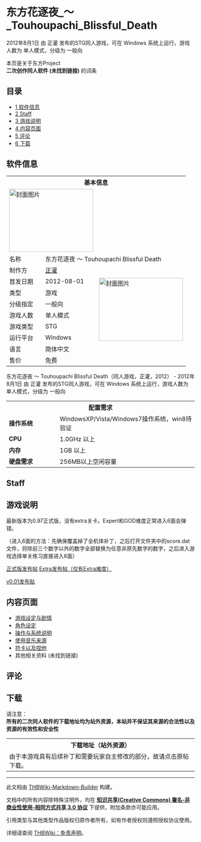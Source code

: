 # 东方花逐夜_～_Touhoupachi_Blissful_Death

<!-- source html: G:\repos\THBWiki-Markdown-Builder\THBWikiMarkdown\Temp\main\b\bc\ns0%3A%E4%B8%9C%E6%96%B9%E8%8A%B1%E9%80%90%E5%A4%9C_%EF%BD%9E_Touhoupachi_Blissful_Death.html -->

2012年8月1日 由 正灌  发布的STG同人游戏，可在 Windows 系统上运行，游戏人数为 单人模式，分级为 一般向

本页是关于东方Project  
 **二次创作同人软件 (未找到链接)** 的词条

## 目录

- [1 软件信息](#软件信息)
- [2 Staff](#Staff)
- [3 游戏说明](#游戏说明)
- [4 内容页面](#内容页面)
- [5 评论](#评论)
- [6 下载](#下载)





## 软件信息

<table><tbody><tr><th colspan="3">基本信息</th></tr><tr><td class="cover-artwork-mobile" colspan="2"><a href="./文件-东方花逐夜_～_Touhoupachi_Blissful_Death封面.jpg.md" class="image" title="封面图片"><img alt="封面图片" src="https://upload.thwiki.cc/thumb/1/1f/%E4%B8%9C%E6%96%B9%E8%8A%B1%E9%80%90%E5%A4%9C_%EF%BD%9E_Touhoupachi_Blissful_Death%E5%B0%81%E9%9D%A2.jpg/224px-%E4%B8%9C%E6%96%B9%E8%8A%B1%E9%80%90%E5%A4%9C_%EF%BD%9E_Touhoupachi_Blissful_Death%E5%B0%81%E9%9D%A2.jpg" decoding="async" loading="lazy" width="224" height="168" srcset="https://upload.thwiki.cc/thumb/1/1f/%E4%B8%9C%E6%96%B9%E8%8A%B1%E9%80%90%E5%A4%9C_%EF%BD%9E_Touhoupachi_Blissful_Death%E5%B0%81%E9%9D%A2.jpg/336px-%E4%B8%9C%E6%96%B9%E8%8A%B1%E9%80%90%E5%A4%9C_%EF%BD%9E_Touhoupachi_Blissful_Death%E5%B0%81%E9%9D%A2.jpg 1.5x, https://upload.thwiki.cc/thumb/1/1f/%E4%B8%9C%E6%96%B9%E8%8A%B1%E9%80%90%E5%A4%9C_%EF%BD%9E_Touhoupachi_Blissful_Death%E5%B0%81%E9%9D%A2.jpg/448px-%E4%B8%9C%E6%96%B9%E8%8A%B1%E9%80%90%E5%A4%9C_%EF%BD%9E_Touhoupachi_Blissful_Death%E5%B0%81%E9%9D%A2.jpg 2x" data-file-width="641" data-file-height="481"></a></td>
</tr><tr><td class="label">名称</td><td colspan="2"> 东方花逐夜 ～ Touhoupachi Blissful Death </td></tr><tr><td class="label">制作方</td><td><a href="./正灌.md" title="正灌">正灌</a></td><td class="cover-artwork" rowspan="8" style="min-width:224px;"><a href="./文件-东方花逐夜_～_Touhoupachi_Blissful_Death封面.jpg.md" class="image" title="封面图片"><img alt="封面图片" src="https://upload.thwiki.cc/thumb/1/1f/%E4%B8%9C%E6%96%B9%E8%8A%B1%E9%80%90%E5%A4%9C_%EF%BD%9E_Touhoupachi_Blissful_Death%E5%B0%81%E9%9D%A2.jpg/224px-%E4%B8%9C%E6%96%B9%E8%8A%B1%E9%80%90%E5%A4%9C_%EF%BD%9E_Touhoupachi_Blissful_Death%E5%B0%81%E9%9D%A2.jpg" decoding="async" loading="lazy" width="224" height="168" srcset="https://upload.thwiki.cc/thumb/1/1f/%E4%B8%9C%E6%96%B9%E8%8A%B1%E9%80%90%E5%A4%9C_%EF%BD%9E_Touhoupachi_Blissful_Death%E5%B0%81%E9%9D%A2.jpg/336px-%E4%B8%9C%E6%96%B9%E8%8A%B1%E9%80%90%E5%A4%9C_%EF%BD%9E_Touhoupachi_Blissful_Death%E5%B0%81%E9%9D%A2.jpg 1.5x, https://upload.thwiki.cc/thumb/1/1f/%E4%B8%9C%E6%96%B9%E8%8A%B1%E9%80%90%E5%A4%9C_%EF%BD%9E_Touhoupachi_Blissful_Death%E5%B0%81%E9%9D%A2.jpg/448px-%E4%B8%9C%E6%96%B9%E8%8A%B1%E9%80%90%E5%A4%9C_%EF%BD%9E_Touhoupachi_Blissful_Death%E5%B0%81%E9%9D%A2.jpg 2x" data-file-width="641" data-file-height="481"></a></td>
</tr><tr><td class="label">首发日期</td><td>2012-08-01</td></tr><tr><td class="label">类型</td><td>游戏</td></tr><tr><td class="label">分级指定</td><td>一般向</td></tr><tr><td class="label">游戏人数</td><td>单人模式</td></tr><tr><td class="label">游戏类型</td><td>STG</td></tr><tr><td class="label">运行平台</td><td>Windows</td></tr><tr><td class="label">语言</td><td>简体中文</td></tr><tr><td class="label">售价</td><td>免费</td></tr></tbody></table>

东方花逐夜 ～ Touhoupachi Blissful Death（同人游戏，正灌，2012） - 2012年8月1日 由 正灌  发布的STG同人游戏，可在 Windows 系统上运行，游戏人数为 单人模式，分级为 一般向
  
  

  


<table>
<tbody><tr><th colspan="2">配置需求</th></tr>
<tr><td style="width:120px;padding-left:7px;"><b>操作系统</b></td><td>WindowsXP/Vista/Windows7操作系统，win8待验证</td></tr><tr><td style="width:120px;padding-left:7px;"><b>CPU</b></td><td>1.0GHz 以上</td></tr><tr><td style="width:120px;padding-left:7px;"><b>内存</b></td><td>1GB 以上</td></tr><tr><td style="width:120px;padding-left:7px;"><b>硬盘需求</b></td><td>256MB以上空闲容量</td></tr>
</tbody></table>



## Staff

## 游戏说明
  
最新版本为0.97正式版，没有extra关卡。Expert和GOD难度正常进入6面会弹错。
  
  
（进入6面的方法：先确保覆盖掉了全机体补丁，之后打开文件夹中的score.dat文件，将除前三个数字以外的数字全部替换为任意非原先数字的数字，之后进入游戏选择单关练习直接进入6面）
  
  
[正式版发布帖](https://tieba.baidu.com/p/2035318124) [Extra发布帖（仅有Extra难度）](https://tieba.baidu.com/p/2231767432)
  
  
[v0.01发布贴](https://tieba.baidu.com/p/725599130)
  


## 内容页面
- [游戏设定与剧情](./东方花逐夜_～_Touhoupachi_Blissful_Death-设定与剧情.md)
- [角色设定](./东方花逐夜_～_Touhoupachi_Blissful_Death-角色.md)
- [操作与系统说明](./东方花逐夜_～_Touhoupachi_Blissful_Death-系统.md)
- [使用音乐来源](./东方花逐夜_～_Touhoupachi_Blissful_Death-音乐.md)
- [符卡以及捏他](./东方花逐夜_～_Touhoupachi_Blissful_Death-符卡.md)
- 其他相关资料 (未找到链接)


## 评论

## 下载
  
请注意：  
 **所有的二次同人软件的下载地址均为站外资源，本站并不保证其来源的合法性以及资源的有效性和安全性** 
  


<table>

<tbody><tr>
<th>下载地址（站外资源）
</th></tr>
<tr>
<td>由于本游戏具有后续补丁和需要玩家自主修改的部分，故请点击原帖下载。
</td></tr></tbody></table>






---

此文档由 [THBWiki-Markdown-Builder](https://github.com/Delsin-Yu/THBWiki-Markdown-Builder) 构建。

文档中的所有内容除特殊注明外，均在 [**知识共享(Creative Commons) 署名-非商业性使用-相同方式共享 3.0 协议**](https://creativecommons.org/licenses/by-sa/3.0/deed.zh-hans) 下提供，附加条款亦可能应用。

引用类型与其他类型作品版权归原作者所有，如有作者授权则遵照授权协议使用。

详细请查阅 [THBWiki：免责声明](https://thbwiki.cc/THBWiki:%E5%85%8D%E8%B4%A3%E5%A3%B0%E6%98%8E)。

